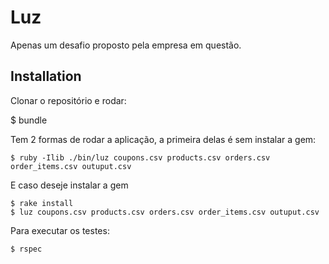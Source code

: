 # Luz

Apenas um desafio proposto pela empresa em questão.


## Installation

Clonar o repositório e rodar:

   $ bundle

Tem 2 formas de rodar a aplicação, a primeira delas é sem instalar a gem:

    $ ruby -Ilib ./bin/luz coupons.csv products.csv orders.csv order_items.csv outuput.csv

E caso deseje instalar a gem

    $ rake install
    $ luz coupons.csv products.csv orders.csv order_items.csv outuput.csv

Para executar os testes:

    $ rspec

